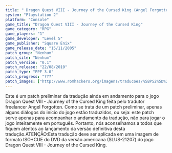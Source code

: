 ```yaml
---
title: " Dragon Quest VIII - Journey of the Cursed King (Angel Forgotten)"
system: "Playstation 2"
platform: "Console"
game_title: "Dragon Quest VIII - Journey of the Cursed King"
game_category: "RPG"
game_players: "1"
game_developer: "Level 5"
game_publisher: "Square Enix"
game_release_date: "15/11/2005"
patch_group: "Nenhum"
patch_site: "Nenhum"
patch_version: "0.1"
patch_release: "22/08/2010"
patch_type: "PPF 3.0"
patch_progress: "???"
patch_images: ["http://www.romhackers.org/imagens/traducoes/%5BPS2%5D%20Dragon%20Quest%20VIII%20-%20Journey%20of%20the%20Cursed%20King%20-%20Angel%20Forgotten%20-%201.jpg","http://www.romhackers.org/imagens/traducoes/%5BPS2%5D%20Dragon%20Quest%20VIII%20-%20Journey%20of%20the%20Cursed%20King%20-%20Angel%20Forgotten%20-%202.jpg","http://www.romhackers.org/imagens/traducoes/%5BPS2%5D%20Dragon%20Quest%20VIII%20-%20Journey%20of%20the%20Cursed%20King%20-%20Angel%20Forgotten%20-%203.jpg"]
---
```

Este é um patch preliminar da tradução ainda em andamento para o jogo Dragon Quest VIII - Journey of the Cursed King feita pelo tradutor freelancer Angel Forgotten. Como se trata de um patch preliminar, apenas alguns diálogos do início do jogo estão traduzidos, ou seja: este patch serve apenas para acompanhar o andamento da tradução, não para jogar o jogo inteiramente em português. Portanto, nós aconselhamos a todos que fiquem atentos ao lançamento da versão definitiva desta tradução.ATENÇÃO:Esta tradução deve ser aplicada em uma imagem de formato ISO+CUE do DVD da versão americana (SLUS-21207) do jogo Dragon Quest VIII - Journey of the Cursed King.